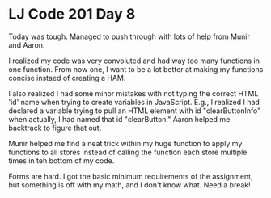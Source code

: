 <h1>LJ Code 201 Day 8</h1>

Today was tough. Managed to push through with lots of help from Munir and Aaron.

I realized my code was very convoluted and had way too many functions in one function. From now one, I want to be a lot better at making my functions concise instaed of creating a HAM.

I also realized I had some minor mistakes with not typing the correct HTML 'id' name when trying to create variables in JavaScript. E.g., I realized I had declared a variable trying to pull an HTML element with id "clearButtonInfo" when actually, I had named that id "clearButton." Aaron helped me backtrack to figure that out.

Munir helped me find a neat trick within my huge function to apply my functions to all stores instead of calling the function each store multiple times in teh bottom of my code.

Forms are hard. I got the basic minimum requirements of the assignment, but something is off with my math, and I don't know what. Need a break!
